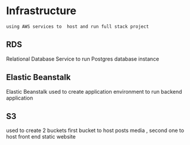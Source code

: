 # Infrastructure

    using AWS services to  host and run full stack project  

## RDS

Relational Database Service  to run Postgres database instance

## Elastic Beanstalk

Elastic Beanstalk used to create application environment to run backend application

## S3

used to create 2 buckets  first bucket to host posts media , second one to host front end static website